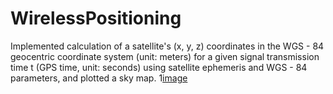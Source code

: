# WirelessPositioning
Implemented calculation of a satellite's (x, y, z) coordinates in the WGS - 84 geocentric coordinate system (unit: meters) for a given signal transmission time t (GPS time, unit: seconds) using satellite ephemeris and WGS - 84 parameters, and plotted a sky map.
1[image](https://github.com/cantutas/WirelessPositioning/blob/main/img/SkyMap.png)
